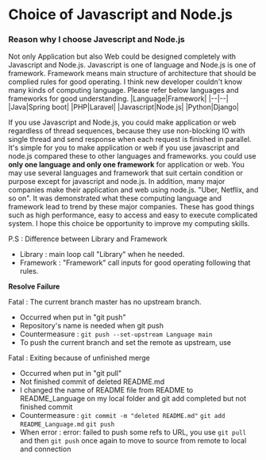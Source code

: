 # Choice of Javascript and Node.js

### Reason why I choose Javescript and Node.js

Not only Application but also Web could be designed completely with Javascript and Node.js.
Javascript is one of language and Node.js is one of framework.
Framework means main structure of architecture that should be complied rules for good operating.
I think new developer couldn't know many kinds of computing language.
Please refer below languages and frameworks for good understanding.
|Language|Framework|
|--|--|
|Java|Spring boot|
|PHP|Laravel|
|Javascript|Node.js|
|Python|Django|

If you use Javascript and Node.js, you could make application or web regardless of thread sequences, because they use non-blocking IO with single thread and send response when each request is finished in parallel.
It's simple for you to make application or web if you use javascript and node.js compared these to other languages and frameworks. you could use **only one language and only one framework** for application or web. You may use several languages and framework that suit certain condition or purpose except for javascript and node.js.
In addition, many major companies make their application and web using node.js. "Uber, Netflix, and so on".
It was demonstrated what these computing language and framework lead to trend by these major companies.
These has good things such as high performance, easy to access and easy to execute complicated system.
I hope this choice be opportunity to improve my computing skills.

P.S : Difference between Library and Framework

- Library : main loop call "Library" when he needed.
- Framework : "Framework" call inputs for good operating following that rules.

**Resolve Failure**

Fatal : The current branch master has no upstream branch.

- Occurred when put in "git push"
- Repository's name is needed when git push
- Countermeasure : `git push --set-upstream Language main`
- To push the current branch and set the remote as upstream, use

Fatal : Exiting because of unfinished merge

- Occurred when put in "git pull"
- Not finished commit of deleted README.md
- I changed the name of README file from README to README_Language on my local folder and git add completed but not finished commit
- Countermeasure : `git commit -m "deleted README.md"`
  `git add README_Language.md`
  `git push`
- When error : error: failed to push some refs to URL, you use `git pull` and then `git push` once again to move to source from remote to local and connection
